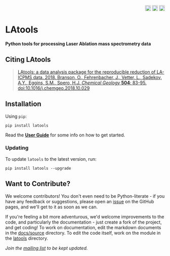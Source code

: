 <div align="right">
  <a href="https://github.com/oscarbranson/latools/actions"><img src="https://github.com/oscarbranson/latools/actions/workflows/tests.yml/badge.svg" alt="GHA" height="18"></a>
  <a href="http://latools.readthedocs.io/en/latest/?badge=latest"><img src='http://readthedocs.org/projects/latools/badge/?version=latest' alt='Documentation Status' height="18"/></a>
  <a href="https://badge.fury.io/py/latools"><img src="https://badge.fury.io/py/latools.svg" alt="PyPI version" height="18"></a>
</div>


# LAtools
**Python tools for processing Laser Ablation mass spectrometry data**

## Citing LAtools

>[LAtools: a data analysis package for the reproducible reduction of LA-ICPMS data. 2018. Branson, O., Fehrenbacher, J., Vetter, L., Sadekov, A.Y., Eggins, S.M., Spero, H.J. *Chemical Geology* **504**: 83-95. doi:10.1016/j.chemgeo.2018.10.029](docs/Branson_2019_ChemicalGeology_LAtools.pdf)

## Installation
Using `pip`:

    pip install latools

Read the [**User Guide**](http://latools.readthedocs.io) for some info on how to get started.

### Updating
To update `latools` to the latest version, run:

    pip install latools --upgrade

## Want to Contribute?
We welcome contributors! You don't even need to be Python-literate - if you have any feedback or suggestions, please open an [issue](https://github.com/oscarbranson/latools/issues) on the GitHub pages, and we'll get to it as soon as we can.

If you're feeling a bit more adventurous, we'd welcome improvements to the code, and particularly the documentation - just create a fork of the project, and get coding! To work on documentation, edit the markdown documents in the [docs/source](https://github.com/oscarbranson/latools/tree/master/docs/source) directory. To edit the code itself, work on the module in the [latools](https://github.com/oscarbranson/latools/blob/master/latools/) directory.

*Join the [mailing list](https://groups.google.com/forum/#!forum/latools) to be kept updated.*